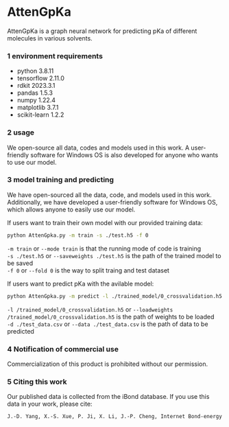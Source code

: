 # AttenGpKa
AttenGpKa is a graph neural network for predicting pKa of different molecules in various solvents.

### 1 environment requirements

* python 3.8.11
* tensorflow 2.11.0
* rdkit 2023.3.1
* pandas 1.5.3
* numpy 1.22.4
* matplotlib 3.7.1
* scikit-learn 1.2.2
     
### 2 usage
We open-source all data, codes and models used in this work. A user-friendly software for Windows OS is also developed for anyone who wants to use our model.

### 3 model training and predicting
We have open-sourced all the data, code, and models used in this work. Additionally, we have developed a user-friendly software for Windows OS, which allows anyone to easily use our model.   

If users want to train their own model with our provided training data:  
```bash
python AttenGpka.py -m train -s ./test.h5 -f 0
```
```-m train```  or ```--mode train``` is that the running mode of code is training   
```-s ./test.h5```  or ```--saveweights ./test.h5``` is the path of the trained model to be saved       
```-f 0```  or ```--fold 0``` is the way to split traing and test dataset       
         
If users want to predict pKa with the avilable model:
```bash
python AttenGpka.py -m predict -l ./trained_model/0_crossvalidation.h5 -d ./test_data.csv
```
```-l /trained_model/0_crossvalidation.h5```  or ```--loadweights /trained_model/0_crossvalidation.h5``` is the path of weights to be loaded   
```-d ./test_data.csv```  or ```--data ./test_data.csv``` is the path of data to be predicted       
        

### 4 Notification of commercial use
Commercialization of this product is prohibited without our permission.


### 5 Citing this work
Our published data is collected from the iBond database. If you use this data in your work, please cite:    
```bash
J.-D. Yang, X.-S. Xue, P. Ji, X. Li, J.-P. Cheng, Internet Bond-energy Databank (pKa and BDE): iBonD Home Page. http://ibond.nankai.edu.cn or  http://ibond.chem.tsinghua.edu.cn.
```
